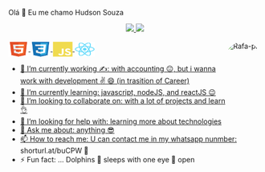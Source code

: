 Olá 👋 Eu me chamo Hudson Souza 

<div align="center">
  <a href="https://github.com/hudevbr">
  <img height="180em" src="https://github-readme-stats.vercel.app/api?username=hudevbr&show_icons=true&theme=radical&include_all_commits=true&count_private=true"/>
  <img height="180em" src="https://github-readme-stats.vercel.app/api/top-langs/?username=hudevbr&layout=compact&langs_count=7&theme=radical"/>
</div>

  <div style="display: inline_block"><br>
  <img align="center" alt="Rafa-HTML" height="30" width="40" src="https://raw.githubusercontent.com/devicons/devicon/master/icons/html5/html5-original.svg">
  <img align="center" alt="Rafa-CSS" height="30" width="40" src="https://raw.githubusercontent.com/devicons/devicon/master/icons/css3/css3-original.svg">
  <img align="center" alt="Rafa-Js" height="30" width="40" src="https://raw.githubusercontent.com/devicons/devicon/master/icons/javascript/javascript-plain.svg">
  <img align="center" alt="Rafa-React" height="30" width="40" src="https://raw.githubusercontent.com/devicons/devicon/master/icons/react/react-original.svg">
  
  
  
  <img align="right" alt="Rafa-pic" height="150" style="border-radius:50px;" src="https://media.discordapp.net/attachments/639956127056134178/890373478988013628/Publicacoes_Instagram_1_1.png?width=676&height=676">
</div>

- 🔭 I’m currently working ✍️: with accounting 😐, but i wanna work with development ✌️ 😄 (in trasition of Career)
- 🌱 I’m currently learning: javascript, nodeJS, and reactJS 😉 
- 👯 I’m looking to collaborate on: with a lot of projects and learn 👌
- 🤔 I’m looking for help with: learning more about technologies
- 💬 Ask me about: anything 😎
- 📫 How to reach me: U can contact me in my whatsapp nunmber: <a>shorturl.at/buCPW</a> 📲
- ⚡ Fun fact: ... Dolphins 🐬 sleeps with one eye 👀 open

